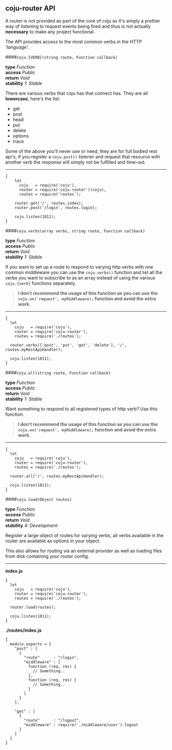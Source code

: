 ## coju-router API

A router is not provided as part of the core of coju as it's simply a prettier way of listening to request events being fired and thus is not actually **necessary** to make any project functional.

The API provides access to the most common verbs in the HTTP _'language'_.

####`coju.{VERB}(string route, Function callback)`

**type** *Function*  
**access** *Public*  
**return** *Void*  
**stability** *1: Stable*

There are various verbs that coju has that connect has. They are all **lowercase**, here's the list:

* get
* post
* head
* put
* delete
* options
* trace

Some of the above you'll never use or need, they are for full bodied rest api's, if you register a `coju.post()` listener and request that resource with another verb the response will simply not be fulfilled and time-out.

---

	{
    	let
    	  coju   = require('coju'),
	      router = require('coju-router')(coju),
    	  routes = require('routes');
    		
    	router.get('/', routes.index);
    	router.post('/login', routes.login);
    	
	    coju.listen(1811);
    }

####`coju.verbs(array verbs, string route, Function callback)`

**type** *Function*  
**access** *Public*  
**return** *Void*  
**stability** *1: Stable*

If you want to set up a route to respond to varying http verbs with one common middleware you can use the `coju.verbs()` function and list all the verbs you want to subscribe to as an array instead of using the various `coju.{verb}` functions separately.

> **I don't recommend the usage of this function as you can use the `coju.on('request', myMiddleware);` function and avoid the extra work.**

---

    {
      let
        coju   = require('coju'),
	    router = require('coju-router'),
    	routes = require('./routes');
    		
      router.verbs(['post', 'put', 'get', 'delete'], '/', routes.myRestApiHandler);
    	
      coju.listen(1811);
    }

####`coju.all(string route, Function callback)`

**type** *Function*  
**access** *Public*  
**return** *Void*  
**stability** *1: Stable*

Want something to respond to all registered types of http verb? Use this function.

> **I don't recommend the usage of this function as you can use the `coju.on('request', myMiddleware);` function and avoid the extra work.**

---

	{
      let
    	coju   = require('coju'),
	    router = require('coju-router'),
    	routes = require('./routes');
    		
      router.all('/', routes.myRestApiHandler);
    	
	  coju.listen(1811);
    }

####`coju.load(Object routes)`

**type** *Function*  
**access** *Public*  
**return** *Void*  
**stability** *4: Development*

Register a large object of routes for varying verbs, all verbs available in the router are available as options in your object.

This also allows for routing via an external provider as well as loading files from disk containing your router config.

---
**index.js**

	{
      let
    	coju   = require('coju'),
	    router = require('coju-router'),
    	routes = require('./routes');
    		
      router.load(routes);
    	
	  coju.listen(1811);
    }
    
**./routes/index.js**

	{
      module.exports = {
        "post" : [
          {
            "route"      : "/login",
            "middleware" : [
              function (req, res) {
                // Something..
              },
              function (req, res) {
                // Something..
              }
            ]
          }
        ],
    
        "get" : [
          {
            "route"      : "/logout",
            "middleware" : require('./middleware/user').logout
          }
        ]
      }
    }